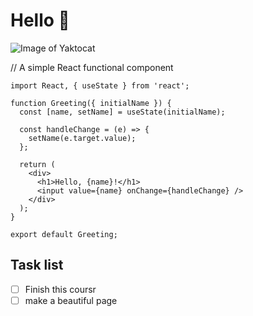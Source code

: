 # Hello 👋

![Image of Yaktocat](https://octodex.github.com/images/yaktocat.png)


// A simple React functional component
```
import React, { useState } from 'react';

function Greeting({ initialName }) {
  const [name, setName] = useState(initialName);

  const handleChange = (e) => {
    setName(e.target.value);
  };

  return (
    <div>
      <h1>Hello, {name}!</h1>
      <input value={name} onChange={handleChange} />
    </div>
  );
}

export default Greeting;
```

## Task list

- [ ] Finish this coursr
- [ ] make a beautiful page 
